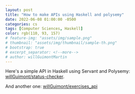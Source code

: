 ```yaml
---
layout: post
title: "How to make APIs using Haskell and polysemy"
date: 2022-06-08 01:00:00 -0500
categories: cs
tags: [Computer Sciences, Haskell]
color: rgb(110, 93, 157)
# feature-img: "assets/img/sample.png"
# thumbnail: "assets/img/thumbnail/sample-th.png"
# bootstrap: true
# excerpt_separator: <!--more-->
# author: willGuimontMartin
---
```


Here's a simple API in Haskell using Servant and Polysemy: [willGuimont/status-checker](https://github.com/willGuimont/status-checker).

And another one: [willGuimont/exercises_api](https://github.com/willGuimont/exercises_api)
